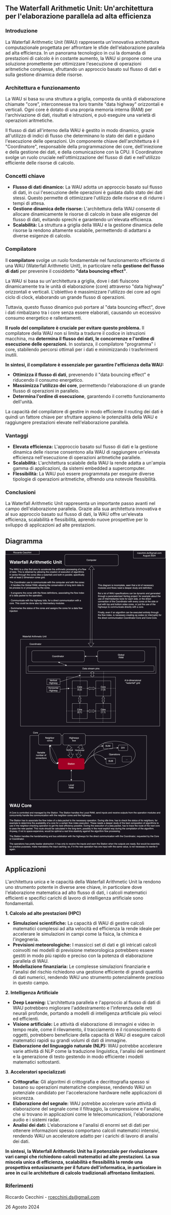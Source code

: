 ## The Waterfall Arithmetic Unit: Un'architettura per l'elaborazione parallela ad alta efficienza

### Introduzione

La Waterfall Arithmetic Unit (WAU) rappresenta un'innovativa architettura computazionale progettata per affrontare le sfide dell'elaborazione parallela ad alta efficienza. In un panorama tecnologico in cui la domanda di prestazioni di calcolo è in costante aumento, la WAU si propone come una soluzione promettente per ottimizzare l'esecuzione di operazioni aritmetiche complesse, sfruttando un approccio basato sul flusso di dati e sulla gestione dinamica delle risorse.

### Architettura e funzionamento

La WAU si basa su una struttura a griglia, composta da unità di elaborazione chiamate "core", interconnesse tra loro tramite "data highway" orizzontali e verticali. Ogni core è dotato di una propria memoria interna (RAM) per l'archiviazione di dati, risultati e istruzioni, e può eseguire una varietà di operazioni aritmetiche.

Il flusso di dati all'interno della WAU è gestito in modo dinamico, grazie all'utilizzo di indici di flusso che determinano lo stato dei dati e guidano l'esecuzione delle operazioni. Un componente chiave dell'architettura è il "Coordinatore", responsabile della programmazione dei core, dell'iniezione e della gestione dei dati, e della comunicazione con la CPU. Il Coordinatore svolge un ruolo cruciale nell'ottimizzazione del flusso di dati e nell'utilizzo efficiente delle risorse di calcolo.

### Concetti chiave

* **Flusso di dati dinamico:** La WAU adotta un approccio basato sul flusso di dati, in cui l'esecuzione delle operazioni è guidata dallo stato dei dati stessi. Questo permette di ottimizzare l'utilizzo delle risorse e di ridurre i tempi di attesa.
* **Gestione dinamica delle risorse:** L'architettura della WAU consente di allocare dinamicamente le risorse di calcolo in base alle esigenze del flusso di dati, evitando sprechi e garantendo un'elevata efficienza.
* **Scalabilità:** La struttura a griglia della WAU e la gestione dinamica delle risorse la rendono altamente scalabile, permettendo di adattarsi a diverse esigenze di calcolo.

### Compilatore
Il **compilatore** svolge un ruolo fondamentale nel funzionamento efficiente di una WAU (Waterfall Arithmetic Unit), in particolare nella **gestione del flusso di dati** per prevenire il cosiddetto **"data bouncing effect"**. 

La WAU si basa su un'architettura a griglia, dove i dati fluiscono dinamicamente tra le unità di elaborazione (core) attraverso "data highway" orizzontali e verticali. L'obiettivo è massimizzare l'utilizzo dei core ad ogni ciclo di clock, elaborando un grande flusso di operazioni. 

Tuttavia, questo flusso dinamico può portare al "data bouncing effect", dove i dati rimbalzano tra i core senza essere elaborati, causando un eccessivo consumo energetico e rallentamenti.

**Il ruolo del compilatore è cruciale per evitare questo problema.** Il compilatore della WAU non si limita a tradurre il codice in istruzioni macchina, ma **determina il flusso dei dati, le concorrenze e l'ordine di esecuzione delle operazioni.** In sostanza, il compilatore "programma" i core, stabilendo percorsi ottimali per i dati e minimizzando i trasferimenti inutili.

**In sintesi, il compilatore è essenziale per garantire l'efficienza della WAU:**

* **Ottimizza il flusso di dati**, prevenendo il "data bouncing effect" e riducendo il consumo energetico.
* **Massimizza l'utilizzo dei core**, permettendo l'elaborazione di un grande flusso di operazioni in parallelo.
* **Determina l'ordine di esecuzione**, garantendo il corretto funzionamento dell'unità.

La capacità del compilatore di gestire in modo efficiente il routing dei dati è quindi un fattore chiave per sfruttare appieno le potenzialità della WAU e raggiungere prestazioni elevate nell'elaborazione parallela. 

### Vantaggi

* **Elevata efficienza:** L'approccio basato sul flusso di dati e la gestione dinamica delle risorse consentono alla WAU di raggiungere un'elevata efficienza nell'esecuzione di operazioni aritmetiche parallele.
* **Scalabilità:** L'architettura scalabile della WAU la rende adatta a un'ampia gamma di applicazioni, da sistemi embedded a supercomputer.
* **Flessibilità:** La WAU può essere programmata per eseguire diverse tipologie di operazioni aritmetiche, offrendo una notevole flessibilità.

### Conclusioni

La Waterfall Arithmetic Unit rappresenta un importante passo avanti nel campo dell'elaborazione parallela. Grazie alla sua architettura innovativa e al suo approccio basato sul flusso di dati, la WAU offre un'elevata efficienza, scalabilità e flessibilità, aprendo nuove prospettive per lo sviluppo di applicazioni ad alte prestazioni.

## Diagramma
![](diagram.drawio.svg)

## Applicazioni

L'architettura unica e le capacità della Waterfall Arithmetic Unit la rendono uno strumento potente in diverse aree chiave, in particolare dove l'elaborazione matematica ad alto flusso di dati, i calcoli matematici efficienti e specifici carichi di lavoro di intelligenza artificiale sono fondamentali.

**1. Calcolo ad alte prestazioni (HPC)**

* **Simulazioni scientifiche:** La capacità di WAU di gestire calcoli matematici complessi ad alta velocità ed efficienza la rende ideale per accelerare le simulazioni in campi come la fisica, la chimica e l'ingegneria.
* **Previsioni meteorologiche:** I massicci set di dati e gli intricati calcoli coinvolti nei modelli di previsione meteorologica potrebbero essere gestiti in modo più rapido e preciso con la potenza di elaborazione parallela di WAU.
* **Modellazione finanziaria:** Le complesse simulazioni finanziarie e l'analisi del rischio richiedono una gestione efficiente di grandi quantità di dati numerici, rendendo WAU uno strumento potenzialmente prezioso in questo campo.

**2. Intelligenza Artificiale**

* **Deep Learning:** L'architettura parallela e l'approccio al flusso di dati di WAU potrebbero migliorare l'addestramento e l'inferenza delle reti neurali profonde, portando a modelli di intelligenza artificiale più veloci ed efficienti.
* **Visione artificiale:** Le attività di elaborazione di immagini e video in tempo reale, come il rilevamento, il tracciamento e il riconoscimento di oggetti, potrebbero beneficiare della capacità di WAU di eseguire calcoli matematici rapidi su grandi volumi di dati di immagine.
* **Elaborazione del linguaggio naturale (NLP):** WAU potrebbe accelerare varie attività di NLP come la traduzione linguistica, l'analisi del sentiment e la generazione di testo gestendo in modo efficiente i modelli matematici sottostanti.

**3. Acceleratori specializzati**

* **Crittografia:** Gli algoritmi di crittografia e decrittografia spesso si basano su operazioni matematiche complesse, rendendo WAU un potenziale candidato per l'accelerazione hardware nelle applicazioni di sicurezza.
* **Elaborazione del segnale:** WAU potrebbe accelerare varie attività di elaborazione del segnale come il filtraggio, la compressione e l'analisi, che si trovano in applicazioni come le telecomunicazioni, l'elaborazione audio e i sistemi radar.
* **Analisi dei dati:** L'elaborazione e l'analisi di enormi set di dati per ottenere informazioni spesso comportano calcoli matematici intensivi, rendendo WAU un acceleratore adatto per i carichi di lavoro di analisi dei dati.

**In sintesi, la Waterfall Arithmetic Unit ha il potenziale per rivoluzionare vari campi che richiedono calcoli matematici ad alte prestazioni. La sua miscela unica di efficienza, scalabilità e flessibilità la rende una prospettiva entusiasmante per il futuro dell'informatica, in particolare in aree in cui le architetture di calcolo tradizionali affrontano limitazioni.** 


### Riferimenti

Riccardo Cecchini - rcecchini.ds@gmail.com

26 Agosto 2024